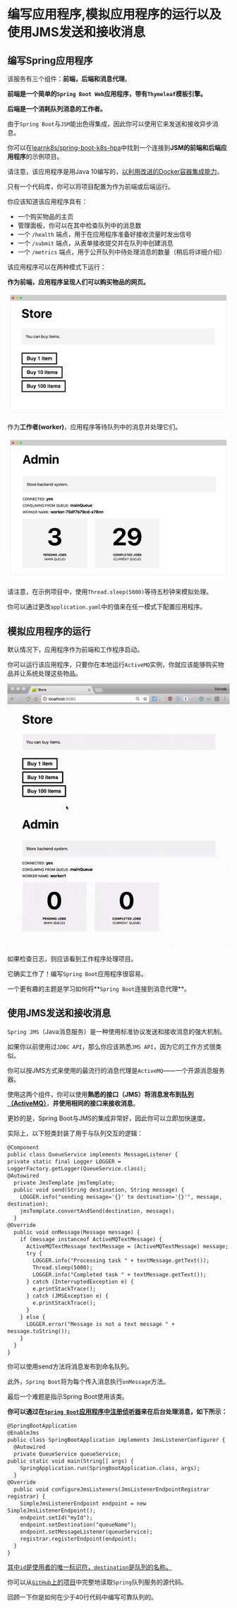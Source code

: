 # 编写应用程序,模拟应用程序的运行以及使用JMS发送和接收消息

## 编写Spring应用程序

该服务有三个组件：**前端，后端和消息代理**。

**前端是一个简单的`Spring Boot Web`应用程序，带有`Thymeleaf`模板引擎。**

**后端是一个消耗队列消息的工作者。**

由于`Spring Boot`与`JSM`能出色得集成，因此你可以使用它来发送和接收异步消息。

你可以在[learnk8s/spring-boot-k8s-hpa](https://github.com/learnk8s/spring-boot-k8s-hpa)中找到一个连接到**JSM的前端和后端应用程序**的示例项目。

请注意，该应用程序是用Java 10编写的，[以利用改进的Docker容器集成能力](https://blog.docker.com/2018/04/improved-docker-container-integration-with-java-10/)。

只有一个代码库，你可以将项目配置为作为前端或后端运行。

你应该知道该应用程序具有：

* 一个购买物品的主页
* 管理面板，你可以在其中检查队列中的消息数
* 一个 `/health` 端点，用于在应用程序准备好接收流量时发出信号
* 一个 `/submit` 端点，从表单接收提交并在队列中创建消息
* 一个 `/metrics` 端点，用于公开队列中待处理消息的数量（稍后将详细介绍）

该应用程序可以在两种模式下运行：

**作为前端，应用程序呈现人们可以购买物品的网页。**

![Alt Image Text](images/2_1.png "Body image")

作为**工作者(worker)**，应用程序等待队列中的消息并处理它们。

![Alt Image Text](images/2_2.png "Body image")

请注意，在示例项目中，使用`Thread.sleep(5000)`等待五秒钟来模拟处理。

你可以通过更改`application.yaml`中的值来在任一模式下配置应用程序。

## 模拟应用程序的运行

默认情况下，应用程序作为前端和工作程序启动。

你可以运行该应用程序，只要你在本地运行`ActiveMQ`实例，你就应该能够购买物品并让系统处理这些物品。

![Alt Image Text](images/2_3.gif "Body image")

如果检查日志，则应该看到工作程序处理项目。

它确实工作了！编写`Spring Boot`应用程序很容易。

一个更有趣的主题是学习如何将**`Spring Boot`连接到消息代理**。

## 使用JMS发送和接收消息

`Spring JMS`（Java消息服务）是一种使用标准协议发送和接收消息的强大机制。

如果你以前使用过`JDBC API`，那么你应该熟悉`JMS API`，因为它的工作方式很类似。

你可以按JMS方式来使用的最流行的消息代理是`ActiveMQ`——一个开源消息服务器。

使用这两个组件，你可以使用**熟悉的接口（JMS）将消息发布到[队列（ActiveMQ）](http://activemq.apache.org/)**，**并使用相同的接口来接收消息**。

更妙的是，Spring Boot与JMS的集成非常好，因此你可以立即加快速度。

实际上，以下短类封装了用于与队列交互的逻辑：

```
@Component
public class QueueService implements MessageListener {
private static final Logger LOGGER = LoggerFactory.getLogger(QueueService.class);
@Autowired
  private JmsTemplate jmsTemplate;
  public void send(String destination, String message) {
    LOGGER.info("sending message='{}' to destination='{}'", message, destination);
    jmsTemplate.convertAndSend(destination, message);
  }
@Override
  public void onMessage(Message message) {
    if (message instanceof ActiveMQTextMessage) {
      ActiveMQTextMessage textMessage = (ActiveMQTextMessage) message;
      try {
        LOGGER.info("Processing task " + textMessage.getText());
        Thread.sleep(5000);
        LOGGER.info("Completed task " + textMessage.getText());
      } catch (InterruptedException e) {
        e.printStackTrace();
      } catch (JMSException e) {
        e.printStackTrace();
      }
    } else {
      LOGGER.error("Message is not a text message " + message.toString());
    }
  }
}
```

你可以使用send方法将消息发布到命名队列。

此外，`Spring Boot`将为每个传入消息执行`onMessage`方法。

最后一个难题是指示Spring Boot使用该类。

**你可以通过在[`Spring Boot`应用程序中注册侦听器](https://docs.spring.io/spring/docs/current/spring-framework-reference/integration.html#jms-annotated-programmatic-registration)来在后台处理消息，如下所示：**


```
@SpringBootApplication
@EnableJms
public class SpringBootApplication implements JmsListenerConfigurer {
  @Autowired
  private QueueService queueService;
public static void main(String[] args) {
    SpringApplication.run(SpringBootApplication.class, args);
  }
@Override
  public void configureJmsListeners(JmsListenerEndpointRegistrar registrar) {
    SimpleJmsListenerEndpoint endpoint = new SimpleJmsListenerEndpoint();
    endpoint.setId("myId");
    endpoint.setDestination("queueName");
    endpoint.setMessageListener(queueService);
    registrar.registerEndpoint(endpoint);
  }
}
```

[其中`id`是使用者的唯一标识符，`destination`是队列的名称。]()


你可以从[`GitHub`上的项目](https://github.com/learnk8s/spring-boot-k8s-hpa/blob/master/src/main/java/com/learnk8s/app/queue/QueueService.java)中完整地读取`Spring`队列服务的源代码。


回顾一下你是如何在少于40行代码中编写可靠队列的。

